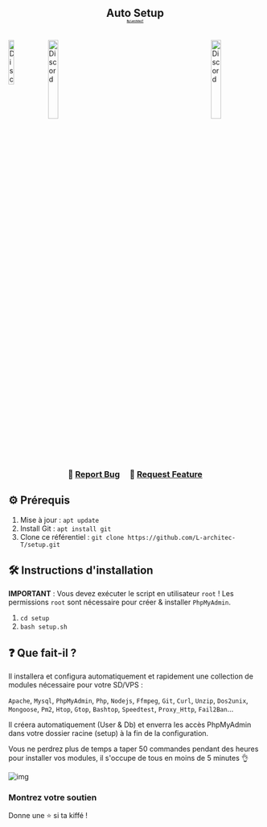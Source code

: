 <h2 align="center">
  Auto Setup<br/>
  <a href="larchitect.cf" style="font-size: 5px;">By LarchitecT</a>
</h2>

<br/>

<a href="https://img.shields.io/github/stars/L-architec-T/setup?color=red&logo=github&style=for-the-badge">
  <img align="left" alt="Discord" src="https://img.shields.io/github/stars/L-architec-T/setup?color=red&logo=github&style=for-the-badge" width=15%">
</a>

<a href="https://discord.gg/XG7FMpcxRA">
  <img align="center" alt="Discord" src="https://img.shields.io/discord/591914197219016707.svg?label=Discord&logo=Discord&colorB=7289da&style=for-the-badge" width=20%">
</a>

<a href="https://img.shields.io/github/forks/L-architec-T/setup?color=red&logo=github&style=for-the-badge">
  <img align="right" alt="Discord" src="https://img.shields.io/github/forks/L-architec-T/setup?color=red&logo=github&style=for-the-badge" width=20%">
</a>
                                                                                                                                                    
<br></br>

<h3 align="center">
    🔹
    <a href="https://github.com/L-architec-T/setup/issues">Report Bug</a> &nbsp; &nbsp;
    🔹
    <a href="https://github.com/L-architec-T/setup/issues">Request Feature</a>
</h3>

## ⚙️ Prérequis

1. Mise à jour : `apt update`
2. Install Git : `apt install git`
3. Clone ce référentiel : `git clone https://github.com/L-architec-T/setup.git`

## 🛠 Instructions d'installation

**IMPORTANT** : Vous devez exécuter le script en utilisateur `root` !
Les permissions `root` sont nécessaire pour créer & installer `PhpMyAdmin`.

1. `cd setup`
2. `bash setup.sh`

## ❓ Que fait-il ?

Il installera et configura automatiquement et rapidement une collection de modules nécessaire pour votre SD/VPS :

`Apache`, `Mysql`, `PhpMyAdmin`, `Php`, `Nodejs`, `Ffmpeg`, `Git`, `Curl`, `Unzip`, `Dos2unix`, `Mongoose`, `Pm2`, `Htop`, `Gtop`, `Bashtop`, `Speedtest`, `Proxy_Http`, `Fail2Ban`...

Il créera automatiquement (User & Db) et enverra les accès PhpMyAdmin dans votre dossier racine (setup) à la fin de la configuration.

Vous ne perdrez plus de temps a taper 50 commandes pendant des heures pour installer vos modules, il s'occupe de tous en moins de 5 minutes 👌

![img](https://cdn.discordapp.com/attachments/838924126894293072/840921910702899220/Point_Blur_May092021_140227.jpg)

### Montrez votre soutien

Donne une ⭐ si ta kiffé !
